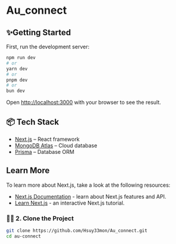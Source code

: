 
# Au_connect

## ✨Getting Started

First, run the development server:

```bash
npm run dev
# or
yarn dev
# or
pnpm dev
# or
bun dev
```

Open [http://localhost:3000](http://localhost:3000) with your browser to see the result.

## 📦 Tech Stack

- [Next.js](https://nextjs.org/) – React framework
- [MongoDB Atlas](https://www.mongodb.com/cloud/atlas) – Cloud database
- [Prisma](https://www.prisma.io/) – Database ORM

## Learn More

To learn more about Next.js, take a look at the following resources:

- [Next.js Documentation](https://nextjs.org/docs) - learn about Next.js features and API.
- [Learn Next.js](https://nextjs.org/learn) - an interactive Next.js tutorial.

### 🧑‍💻 2. Clone the Project

```bash
git clone https://github.com/Hsuy33mon/Au_connect.git
cd au-connect
